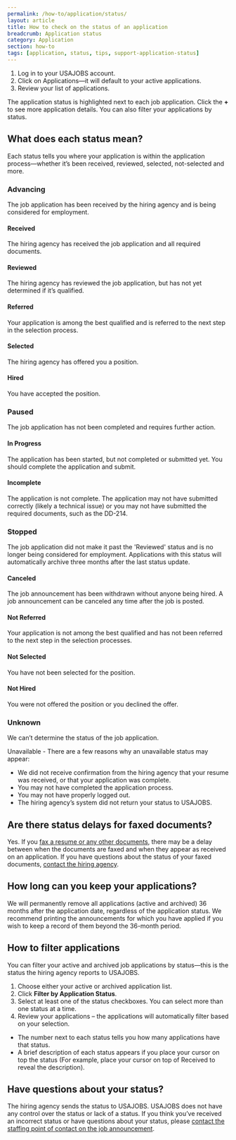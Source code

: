 ```yaml
---
permalink: /how-to/application/status/
layout: article
title: How to check on the status of an application
breadcrumb: Application status
category: Application
section: how-to
tags: [application, status, tips, support-application-status]
---
```




1.	Log in to your USAJOBS account.
2.	Click on Applications—it will default to your active applications.
3.	Review your list of applications.

The application status is highlighted next to each job application. Click the **+** to see more application details. You can also filter your applications by status.

## What does each status mean?
Each status tells you where your application is within the application process—whether it’s been received, reviewed, selected, not-selected and more. 

### Advancing
The job application has been received by the hiring agency and is being considered for employment. 

#### Received
The hiring agency has received the job application and all required documents.

#### Reviewed
The hiring agency has reviewed the job application, but has not yet determined if it’s qualified.

#### Referred
Your application is among the best qualified and is referred to the next step in the selection process.

#### Selected
The hiring agency has offered you a position.

#### Hired
You have accepted the position.

### Paused
The job application has not been completed and requires further action. 

#### In Progress
The application has been started, but not completed or submitted yet. You should complete the application and submit.

#### Incomplete
The application is not complete. The application may not have submitted correctly (likely a technical issue) or you may not have submitted the required documents, such as the DD-214.

### Stopped
The job application did not make it past the 'Reviewed' status and is no longer being considered for employment. Applications with this status will automatically archive three months after the last status update.

#### Canceled
The job announcement has been withdrawn without anyone being hired. A job announcement can be canceled any time after the job is posted. 
#### Not Referred
Your application is not among the best qualified and has not been referred to the next step in the selection processes.

#### Not Selected
You have not been selected for the position.

#### Not Hired
You were not offered the position or you declined the offer.

### Unknown 
We can’t determine the status of the job application. 

Unavailable - There are a few reasons why an unavailable status may appear:

* We did not receive confirmation from the hiring agency that your resume was received, or that your application was complete. 
* You may not have completed the application process.
* You may not have properly logged out.
* The hiring agency’s system did not return your status to USAJOBS.

## Are there status delays for faxed documents?
Yes. If you [fax a resume or any other documents](../../account/documents/fax/), there may be a delay between when the documents are faxed and when they appear as received on an application. If you have questions about the status of your faxed documents, [contact the hiring agency](/how-to/application/agency/contact/).

## How long can you keep your applications?
We will permanently remove all applications (active and archived) 36 months after the application date, regardless of the application status. We recommend printing the announcements for which you have applied if you wish to keep a record of them beyond the 36-month period.

## How to filter applications  
You can filter your active and archived job applications by status—this is the status the hiring agency reports to USAJOBS. 

1.	Choose either your active or archived application list.
2.	Click **Filter by Application Status**.
3.	Select at least one of the status checkboxes. You can select more than one status at a time.
4.	Review your applications – the applications will automatically filter based on your selection.

* The number next to each status tells you how many applications have that status.
* A brief description of each status appears if you place your cursor on top the status (For example, place your cursor on top of Received to reveal the description).

## Have questions about your status?
The hiring agency sends the status to USAJOBS. USAJOBS does not have any control over the status or lack of a status. If you think you’ve received an incorrect status or have questions about your status, please [contact the staffing point of contact on the job announcement](/how-to/application/agency/contact/).
